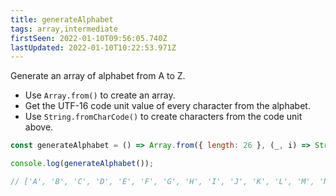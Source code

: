 ```yaml
---
title: generateAlphabet
tags: array,intermediate
firstSeen: 2022-01-10T09:56:05.740Z
lastUpdated: 2022-01-10T10:22:53.971Z
---
```


Generate an array of alphabet from A to Z.

- Use `Array.from()` to create an array.
- Get the UTF-16 code unit value of every character from the alphabet.
- Use `String.fromCharCode()` to create characters from the code unit above.

```js
const generateAlphabet = () => Array.from({ length: 26 }, (_, i) => String.fromCharCode(i + 'A'.charCodeAt()))
```

```js
console.log(generateAlphabet());

// ['A', 'B', 'C', 'D', 'E', 'F', 'G', 'H', 'I', 'J', 'K', 'L', 'M', 'N', 'O', 'P', 'Q', 'R', 'S', 'T', 'U', 'V', 'W', 'X', 'Y', 'Z']
```
